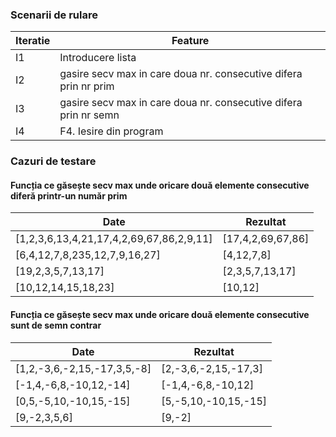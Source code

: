 

### Scenarii de rulare

| Iteratie | Feature                                                          |
| -------- | ---------------------------------------------------------------- |
| I1       | Introducere lista                                                |
| I2       | gasire secv max in care doua nr. consecutive difera prin nr prim |
| I3       | gasire secv max in care doua nr. consecutive difera prin nr semn |
| I4       | F4. Iesire din program                                           |

### Cazuri de testare

#### Funcția ce găsește secv max unde oricare două elemente consecutive diferă printr-un număr prim

| Date                                      | Rezultat               |
| ----------------------------------------- | ---------------------- |
| \[1,2,3,6,13,4,21,17,4,2,69,67,86,2,9,11] | \[17,4,2,69,67,86]     |
| \[6,4,12,7,8,235,12,7,9,16,27]            | \[4,12,7,8]            |
| \[19,2,3,5,7,13,17]                       | \[2,3,5,7,13,17]       |
| \[10,12,14,15,18,23]                      | \[10,12]               |

#### Funcția ce găsește secv max unde oricare două elemente consecutive sunt de semn contrar

| Date                         | Rezultat              |
| ---------------------------- | --------------------- |
| \[1,2,-3,6,-2,15,-17,3,5,-8] | \[2,-3,6,-2,15,-17,3] |
| \[-1,4,-6,8,-10,12,-14]      | \[-1,4,-6,8,-10,12]   |
| \[0,5,-5,10,-10,15,-15]      | \[5,-5,10,-10,15,-15] |
| \[9,-2,3,5,6]                | \[9,-2]               |